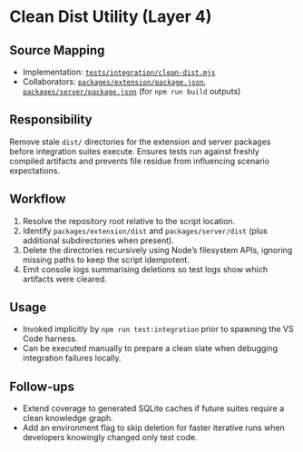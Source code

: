 # Clean Dist Utility (Layer 4)

## Source Mapping
- Implementation: [`tests/integration/clean-dist.mjs`](../../../../tests/integration/clean-dist.mjs)
- Collaborators: [`packages/extension/package.json`](../../../../packages/extension/package.json), [`packages/server/package.json`](../../../../packages/server/package.json) (for `npm run build` outputs)

## Responsibility
Remove stale `dist/` directories for the extension and server packages before integration suites execute. Ensures tests run against freshly compiled artifacts and prevents file residue from influencing scenario expectations.

## Workflow
1. Resolve the repository root relative to the script location.
2. Identify `packages/extension/dist` and `packages/server/dist` (plus additional subdirectories when present).
3. Delete the directories recursively using Node’s filesystem APIs, ignoring missing paths to keep the script idempotent.
4. Emit console logs summarising deletions so test logs show which artifacts were cleared.

## Usage
- Invoked implicitly by `npm run test:integration` prior to spawning the VS Code harness.
- Can be executed manually to prepare a clean slate when debugging integration failures locally.

## Follow-ups
- Extend coverage to generated SQLite caches if future suites require a clean knowledge graph.
- Add an environment flag to skip deletion for faster iterative runs when developers knowingly changed only test code.
